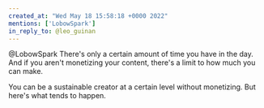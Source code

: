 ```yaml
---
created_at: "Wed May 18 15:58:18 +0000 2022"
mentions: ['LobowSpark']
in_reply_to: @leo_guinan
---
```


@LobowSpark There's only a certain amount of time you have in the day. And if you aren't monetizing your content, there's a limit to how much you can make. 

You can be a sustainable creator at a certain level without monetizing. But here's what tends to happen.